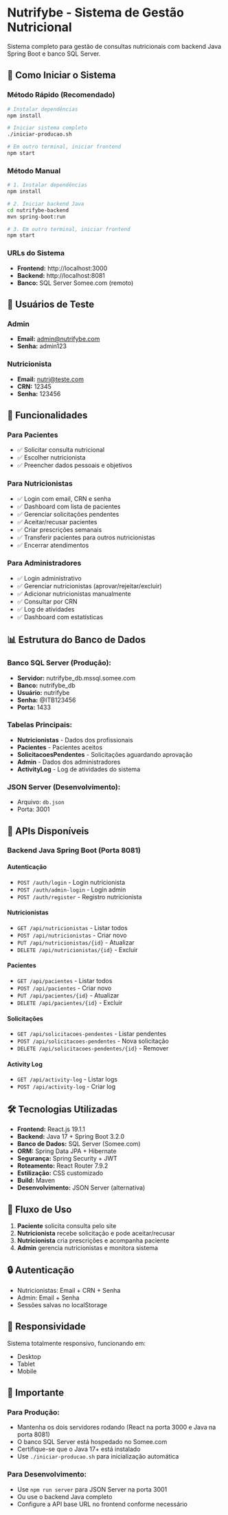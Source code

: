 # Nutrifybe - Sistema de Gestão Nutricional

Sistema completo para gestão de consultas nutricionais com backend Java Spring Boot e banco SQL Server.

## 🚀 Como Iniciar o Sistema

### Método Rápido (Recomendado)
```bash
# Instalar dependências
npm install

# Iniciar sistema completo
./iniciar-producao.sh

# Em outro terminal, iniciar frontend
npm start
```

### Método Manual
```bash
# 1. Instalar dependências
npm install

# 2. Iniciar backend Java
cd nutrifybe-backend
mvn spring-boot:run

# 3. Em outro terminal, iniciar frontend
npm start
```

### URLs do Sistema
- **Frontend:** http://localhost:3000
- **Backend:** http://localhost:8081
- **Banco:** SQL Server Somee.com (remoto)

## 👥 Usuários de Teste

### Admin
- **Email:** admin@nutrifybe.com
- **Senha:** admin123

### Nutricionista
- **Email:** nutri@teste.com
- **CRN:** 12345
- **Senha:** 123456

## 🔧 Funcionalidades

### Para Pacientes
- ✅ Solicitar consulta nutricional
- ✅ Escolher nutricionista
- ✅ Preencher dados pessoais e objetivos

### Para Nutricionistas
- ✅ Login com email, CRN e senha
- ✅ Dashboard com lista de pacientes
- ✅ Gerenciar solicitações pendentes
- ✅ Aceitar/recusar pacientes
- ✅ Criar prescrições semanais
- ✅ Transferir pacientes para outros nutricionistas
- ✅ Encerrar atendimentos

### Para Administradores
- ✅ Login administrativo
- ✅ Gerenciar nutricionistas (aprovar/rejeitar/excluir)
- ✅ Adicionar nutricionistas manualmente
- ✅ Consultar por CRN
- ✅ Log de atividades
- ✅ Dashboard com estatísticas

## 📊 Estrutura do Banco de Dados

### Banco SQL Server (Produção):
- **Servidor:** nutrifybe_db.mssql.somee.com
- **Banco:** nutrifybe_db
- **Usuário:** nutrifybe
- **Senha:** @ITB123456
- **Porta:** 1433

### Tabelas Principais:
- **Nutricionistas** - Dados dos profissionais
- **Pacientes** - Pacientes aceitos
- **SolicitacoesPendentes** - Solicitações aguardando aprovação
- **Admin** - Dados dos administradores
- **ActivityLog** - Log de atividades do sistema

### JSON Server (Desenvolvimento):
- Arquivo: `db.json`
- Porta: 3001

## 🔄 APIs Disponíveis

### Backend Java Spring Boot (Porta 8081)

#### Autenticação
- `POST /auth/login` - Login nutricionista
- `POST /auth/admin-login` - Login admin
- `POST /auth/register` - Registro nutricionista

#### Nutricionistas
- `GET /api/nutricionistas` - Listar todos
- `POST /api/nutricionistas` - Criar novo
- `PUT /api/nutricionistas/{id}` - Atualizar
- `DELETE /api/nutricionistas/{id}` - Excluir

#### Pacientes
- `GET /api/pacientes` - Listar todos
- `POST /api/pacientes` - Criar novo
- `PUT /api/pacientes/{id}` - Atualizar
- `DELETE /api/pacientes/{id}` - Excluir

#### Solicitações
- `GET /api/solicitacoes-pendentes` - Listar pendentes
- `POST /api/solicitacoes-pendentes` - Nova solicitação
- `DELETE /api/solicitacoes-pendentes/{id}` - Remover

#### Activity Log
- `GET /api/activity-log` - Listar logs
- `POST /api/activity-log` - Criar log

## 🛠️ Tecnologias Utilizadas

- **Frontend:** React.js 19.1.1
- **Backend:** Java 17 + Spring Boot 3.2.0
- **Banco de Dados:** SQL Server (Somee.com)
- **ORM:** Spring Data JPA + Hibernate
- **Segurança:** Spring Security + JWT
- **Roteamento:** React Router 7.9.2
- **Estilização:** CSS customizado
- **Build:** Maven
- **Desenvolvimento:** JSON Server (alternativa)

## 📝 Fluxo de Uso

1. **Paciente** solicita consulta pelo site
2. **Nutricionista** recebe solicitação e pode aceitar/recusar
3. **Nutricionista** cria prescrições e acompanha paciente
4. **Admin** gerencia nutricionistas e monitora sistema

## 🔒 Autenticação

- Nutricionistas: Email + CRN + Senha
- Admin: Email + Senha
- Sessões salvas no localStorage

## 📱 Responsividade

Sistema totalmente responsivo, funcionando em:
- Desktop
- Tablet
- Mobile

## 🚨 Importante

### Para Produção:
- Mantenha os dois servidores rodando (React na porta 3000 e Java na porta 8081)
- O banco SQL Server está hospedado no Somee.com
- Certifique-se que o Java 17+ está instalado
- Use `./iniciar-producao.sh` para inicialização automática

### Para Desenvolvimento:
- Use `npm run server` para JSON Server na porta 3001
- Ou use o backend Java completo
- Configure a API base URL no frontend conforme necessário